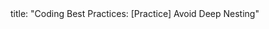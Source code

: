 <frontmatter>
title: "Coding Best Practices: [Practice] Avoid Deep Nesting"
</frontmatter>

<include src="index-body.md" boilerplate /> 